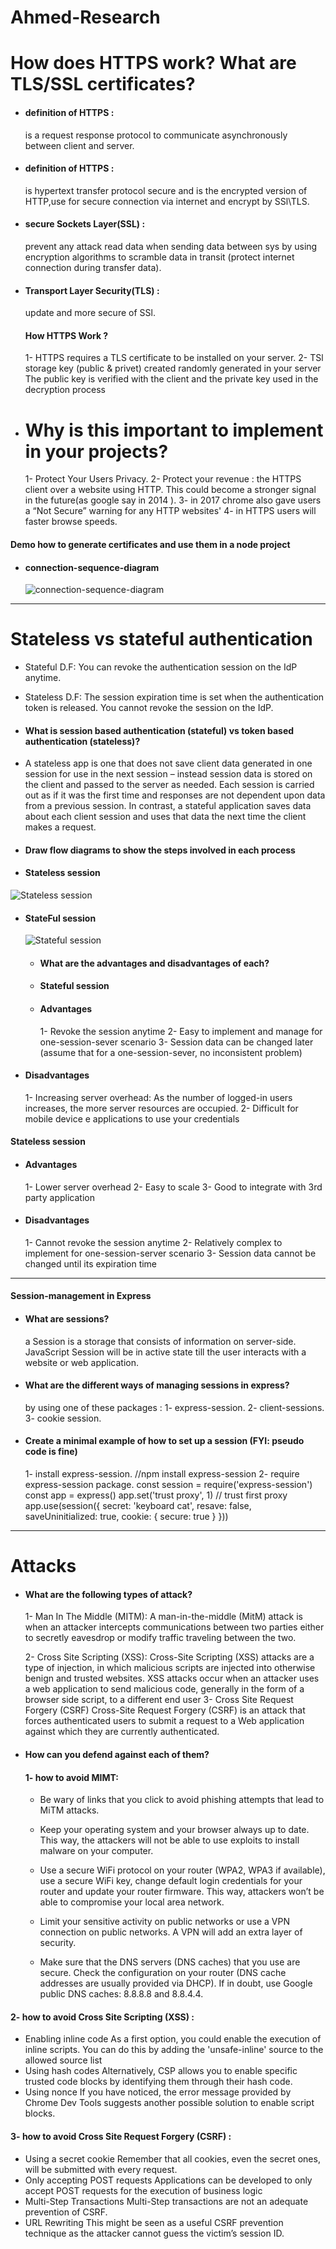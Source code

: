 # Ahmed-Research

# How does HTTPS work? What are TLS/SSL certificates?

- #### definition of HTTPS :

  is a request response protocol to communicate asynchronously between client and server.

- #### definition of HTTPS :

  is hypertext transfer protocol secure and is the encrypted version of HTTP,use for secure connection via internet and encrypt by SSl\TLS.

- #### secure Sockets Layer(SSL) :

  prevent any attack read data when sending data between sys by using encryption algorithms to scramble data in transit (protect internet connection during transfer data).

- #### Transport Layer Security(TLS) :

  update and more secure of SSl.

  #### How HTTPS Work ?

  1- HTTPS requires a TLS certificate to be installed on your server.
  2- TSl storage key (public & privet) created randomly generated in your server The public key is verified with the client and the private key used in the decryption process

- # Why is this important to implement in your projects?
  1- Protect Your Users Privacy.
  2- Protect your revenue : the HTTPS client over a website using HTTP. This could become a stronger signal in the future(as google say in 2014 ).
  3- in 2017 chrome also gave users a “Not Secure” warning for any HTTP websites'
  4- in HTTPS users will faster browse speeds.

#### Demo how to generate certificates and use them in a node project

- #### connection-sequence-diagram
  ![connection-sequence-diagram](https://user-images.githubusercontent.com/60399953/102102582-aa38c200-3e34-11eb-95fa-5b8ba1a4ff6e.png)

---

# Stateless vs stateful authentication

- Stateful D.F: You can revoke the authentication session on the IdP anytime.

- Stateless D.F: The session expiration time is set when the authentication token is released. You cannot revoke the session on the IdP.

- #### What is session based authentication (stateful) vs token based authentication (stateless)?

- A stateless app is one that does not save client data generated in one session for use in the next session – instead session data is stored on the client and passed to the server as needed. Each session is carried out as if it was the first time and responses are not dependent upon data from a previous session. In contrast, a stateful application saves data about each client session and uses that data the next time the client makes a request.

- #### Draw flow diagrams to show the steps involved in each process
- #### Stateless session

![Stateless session](https://user-images.githubusercontent.com/60399953/102102853-f08e2100-3e34-11eb-8d8c-f14510babea1.png)

- #### StateFul session

  ![Stateful session ](https://user-images.githubusercontent.com/60399953/102102992-17e4ee00-3e35-11eb-916e-090aec849b9e.png)

  - #### What are the advantages and disadvantages of each?

  - #### Stateful session
  - #### Advantages
    1- Revoke the session anytime
    2- Easy to implement and manage for one-session-sever scenario
    3- Session data can be changed later (assume that for a one-session-sever, no inconsistent problem)

- #### Disadvantages
  1- Increasing server overhead: As the number of logged-in users increases, the more server resources are occupied.
  2- Difficult for mobile device e applications to use your credentials

#### Stateless session

- #### Advantages

  1- Lower server overhead
  2- Easy to scale
  3- Good to integrate with 3rd party application

- #### Disadvantages
  1- Cannot revoke the session anytime
  2- Relatively complex to implement for one-session-server scenario
  3- Session data cannot be changed until its expiration time

---

#### Session-management in Express

- #### What are sessions?

  a Session is a storage that consists of information on server-side. JavaScript Session will be in active state till the user interacts with a website or web application.

- #### What are the different ways of managing sessions in express?

  by using one of these packages :
  1- express-session.
  2- client-sessions.
  3- cookie session.

- #### Create a minimal example of how to set up a session (FYI: pseudo code is fine)
  1- install express-session.
  //npm install express-session
  2- require express-session package.
  const session = require('express-session')
  const app = express()
  app.set('trust proxy', 1) // trust first proxy
  app.use(session({
  secret: 'keyboard cat',
  resave: false,
  saveUninitialized: true,
  cookie: { secure: true }
  }))

---

# Attacks

- #### What are the following types of attack?

  1- Man In The Middle (MITM):
  A man-in-the-middle (MitM) attack is when an attacker intercepts communications between two parties either to secretly eavesdrop or modify traffic traveling between the two.

  2- Cross Site Scripting (XSS):
  Cross-Site Scripting (XSS) attacks are a type of injection, in which malicious scripts are injected into otherwise benign and trusted websites. XSS attacks occur when an attacker uses a web application to send malicious code, generally in the form of a browser side script, to a different end user
  3- Cross Site Request Forgery (CSRF)
  Cross-Site Request Forgery (CSRF) is an attack that forces authenticated users to submit a request to a Web application against which they are currently authenticated.

- #### How can you defend against each of them?

  #### 1- how to avoid MIMT:

  - Be wary of links that you click to avoid phishing attempts that lead to MiTM attacks.
  - Keep your operating system and your browser always up to date. This way, the attackers will not be able to use exploits to install malware on your computer.

  - Use a secure WiFi protocol on your router (WPA2, WPA3 if available), use a secure WiFi key, change default login credentials for your router and update your router firmware. This way, attackers won’t be able to compromise your local area network.

  - Limit your sensitive activity on public networks or use a VPN connection on public networks. A VPN will add an extra layer of security.

  - Make sure that the DNS servers (DNS caches) that you use are secure. Check the configuration on your router (DNS cache addresses are usually provided via DHCP). If in doubt, use Google public DNS caches: 8.8.8.8 and 8.8.4.4.

#### 2- how to avoid Cross Site Scripting (XSS) :

- Enabling inline code
  As a first option, you could enable the execution of inline scripts. You can do this by adding the 'unsafe-inline' source to the allowed source list
- Using hash codes
  Alternatively, CSP allows you to enable specific trusted code blocks by identifying them through their hash code.
- Using nonce
  If you have noticed, the error message provided by Chrome Dev Tools suggests another possible solution to enable script blocks.

#### 3- how to avoid Cross Site Request Forgery (CSRF) :

- Using a secret cookie
  Remember that all cookies, even the secret ones, will be submitted with every request.
- Only accepting POST requests
  Applications can be developed to only accept POST requests for the execution of business logic
- Multi-Step Transactions
  Multi-Step transactions are not an adequate prevention of CSRF.
- URL Rewriting
  This might be seen as a useful CSRF prevention technique as the attacker cannot guess the victim’s session ID.
